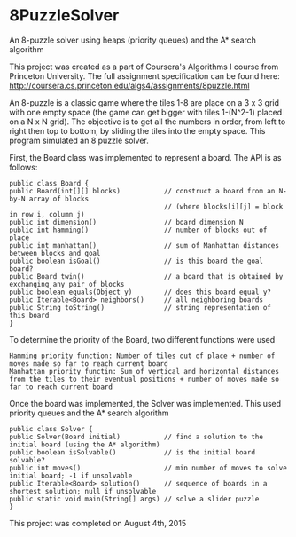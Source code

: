 # 8PuzzleSolver
An 8-puzzle solver using heaps (priority queues) and the A* search algorithm

This project was created as a part of Coursera's Algorithms I course from Princeton University. The full assignment specification can be found here: http://coursera.cs.princeton.edu/algs4/assignments/8puzzle.html

An 8-puzzle is a classic game where the tiles 1-8 are place on a 3 x 3 grid with one empty space (the game can get bigger with tiles 1-(N^2-1) placed on a N x N grid). The objective is to get all the numbers in order, from left to right then top to bottom, by sliding the tiles into the empty space. This program simulated an 8 puzzle solver. 

First, the Board class was implemented to represent a board. The API is as follows:

    public class Board {
    public Board(int[][] blocks)           // construct a board from an N-by-N array of blocks
                                           // (where blocks[i][j] = block in row i, column j)
    public int dimension()                 // board dimension N
    public int hamming()                   // number of blocks out of place
    public int manhattan()                 // sum of Manhattan distances between blocks and goal
    public boolean isGoal()                // is this board the goal board?
    public Board twin()                    // a board that is obtained by exchanging any pair of blocks
    public boolean equals(Object y)        // does this board equal y?
    public Iterable<Board> neighbors()     // all neighboring boards
    public String toString()               // string representation of this board 
    }
  
To determine the priority of the Board, two different functions were used

    Hamming priority function: Number of tiles out of place + number of moves made so far to reach current board
    Manhattan priority functin: Sum of vertical and horizontal distances from the tiles to their eventual positions + number of moves made so far to reach current board
    
Once the board was implemented, the Solver was implemented. This used priority queues and the A* search algorithm

    public class Solver {
    public Solver(Board initial)           // find a solution to the initial board (using the A* algorithm)
    public boolean isSolvable()            // is the initial board solvable?
    public int moves()                     // min number of moves to solve initial board; -1 if unsolvable
    public Iterable<Board> solution()      // sequence of boards in a shortest solution; null if unsolvable
    public static void main(String[] args) // solve a slider puzzle 
    }
    


This project was completed on August 4th, 2015
